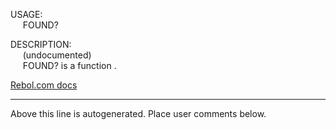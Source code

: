 USAGE:  
&nbsp;&nbsp;&nbsp;&nbsp;&nbsp;FOUND?&nbsp;&nbsp;  
  
DESCRIPTION:  
&nbsp;&nbsp;&nbsp;&nbsp;&nbsp;(undocumented)  
&nbsp;&nbsp;&nbsp;&nbsp;&nbsp;FOUND?&nbsp;is&nbsp;a&nbsp;function&nbsp;.  

[Rebol.com docs](http://www.rebol.com/r3/docs/functions/found-q.html)
___
Above this line is autogenerated. Place user comments below.